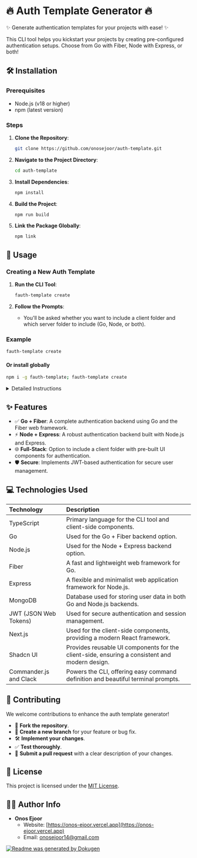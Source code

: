 # 🔥 Auth Template Generator 🔥

✨ Generate authentication templates for your projects with ease! ✨

This CLI tool helps you kickstart your projects by creating pre-configured authentication setups. Choose from Go with Fiber, Node with Express, or both!

## 🛠️ Installation

### Prerequisites

- Node.js (v18 or higher)
- npm (latest version)

### Steps

1. **Clone the Repository**:

   ```bash
   git clone https://github.com/onosejoor/auth-template.git
   ```

2. **Navigate to the Project Directory**:

   ```bash
   cd auth-template
   ```

3. **Install Dependencies**:

   ```bash
   npm install
   ```

4. **Build the Project**:

   ```bash
   npm run build
   ```

5. **Link the Package Globally**:
   ```bash
   npm link
   ```

## 🚀 Usage

### Creating a New Auth Template

1. **Run the CLI Tool**:

   ```bash
   fauth-template create
   ```

2. **Follow the Prompts**:
   - You'll be asked whether you want to include a client folder and which server folder to include (Go, Node, or both).

### Example

```bash
fauth-template create
```

#### Or install globally

```bash
npm i -g fauth-template; fauth-template create
```

<details>
<summary>Detailed Instructions</summary>

1.  **Open your terminal**.

2.  **Run the command** `fauth-template create`.

3.  **Answer the prompts**:

    - `Do you want to include a client folder?` - Choose `yes` or `no`.

    - `Pick server folder`:

      - `GO + Fiber`
      - `Node + Express`
      - `Both`

4.  **The tool will generate an `auth-template` folder** in your current directory with the selected authentication setup.

</details>

## ✨ Features

- ✅ **Go + Fiber**: A complete authentication backend using Go and the Fiber web framework.
- ⚡ **Node + Express**: A robust authentication backend built with Node.js and Express.
- 🌐 **Full-Stack**: Option to include a client folder with pre-built UI components for authentication.
- 🛡️ **Secure**: Implements JWT-based authentication for secure user management.

## 💻 Technologies Used

| Technology             | Description                                                                                   |
| :--------------------- | :-------------------------------------------------------------------------------------------- |
| TypeScript             | Primary language for the CLI tool and client-side components.                                 |
| Go                     | Used for the Go + Fiber backend option.                                                       |
| Node.js                | Used for the Node + Express backend option.                                                   |
| Fiber                  | A fast and lightweight web framework for Go.                                                  |
| Express                | A flexible and minimalist web application framework for Node.js.                              |
| MongoDB                | Database used for storing user data in both Go and Node.js backends.                          |
| JWT (JSON Web Tokens)  | Used for secure authentication and session management.                                        |
| Next.js                | Used for the client-side components, providing a modern React framework.                      |
| Shadcn UI              | Provides reusable UI components for the client-side, ensuring a consistent and modern design. |
| Commander.js and Clack | Powers the CLI, offering easy command definition and beautiful terminal prompts.              |

## 🤝 Contributing

We welcome contributions to enhance the auth template generator!

- 📝 **Fork the repository**.
- 🌱 **Create a new branch** for your feature or bug fix.
- 🛠️ **Implement your changes**.
- ✅ **Test thoroughly**.
- 🚀 **Submit a pull request** with a clear description of your changes.

## 📜 License

This project is licensed under the [MIT License](LICENSE).

## 🧑‍💻 Author Info

- **Onos Ejoor**
  - Website: [https://onos-ejoor.vercel.app](https://onos-ejoor.vercel.app)
  - Email: onosejoor14@gmail.com

[![Readme was generated by Dokugen](https://img.shields.io/badge/Readme%20was%20generated%20by-Dokugen-brightgreen)](https://www.npmjs.com/package/dokugen)
